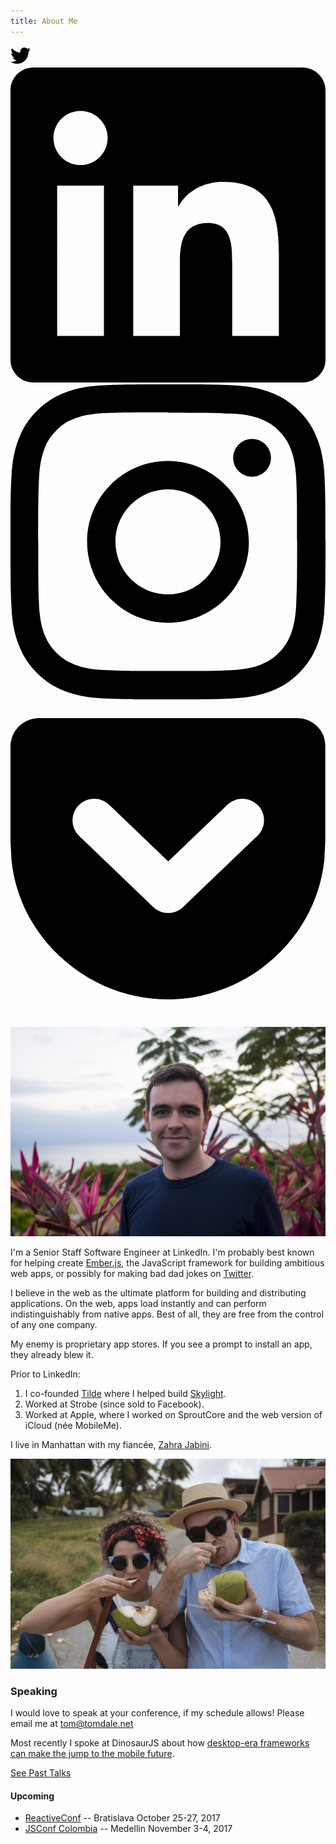 ```yaml
---
title: About Me
---
```


<div class="social">
  <a href="https://twitter.com/tomdale">
    <svg width=32 height=32 viewBox="0 0 16 16" xmlns="http://www.w3.org/2000/svg" fill-rule="evenodd" clip-rule="evenodd" stroke-linejoin="round" stroke-miterlimit="1.414"><path d="M16 3.038c-.59.26-1.22.437-1.885.517.677-.407 1.198-1.05 1.443-1.816-.634.37-1.337.64-2.085.79-.598-.64-1.45-1.04-2.396-1.04-1.812 0-3.282 1.47-3.282 3.28 0 .26.03.51.085.75-2.728-.13-5.147-1.44-6.766-3.42C.83 2.58.67 3.14.67 3.75c0 1.14.58 2.143 1.46 2.732-.538-.017-1.045-.165-1.487-.41v.04c0 1.59 1.13 2.918 2.633 3.22-.276.074-.566.114-.865.114-.21 0-.41-.02-.61-.058.42 1.304 1.63 2.253 3.07 2.28-1.12.88-2.54 1.404-4.07 1.404-.26 0-.52-.015-.78-.045 1.46.93 3.18 1.474 5.04 1.474 6.04 0 9.34-5 9.34-9.33 0-.14 0-.28-.01-.42.64-.46 1.2-1.04 1.64-1.7z" fill-rule="nonzero"/></svg>
  </a>
  <a href="https://www.linkedin.com/in/tommothereffindale/">
    <svg viewBox="0 0 16 16" xmlns="http://www.w3.org/2000/svg" fill-rule="evenodd" clip-rule="evenodd" stroke-linejoin="round" stroke-miterlimit="1.414"><path d="M13.632 13.635h-2.37V9.922c0-.886-.018-2.025-1.234-2.025-1.235 0-1.424.964-1.424 1.96v3.778h-2.37V6H8.51v1.04h.03c.318-.6 1.092-1.233 2.247-1.233 2.4 0 2.845 1.58 2.845 3.637v4.188zM3.558 4.955c-.762 0-1.376-.617-1.376-1.377 0-.758.614-1.375 1.376-1.375.76 0 1.376.617 1.376 1.375 0 .76-.617 1.377-1.376 1.377zm1.188 8.68H2.37V6h2.376v7.635zM14.816 0H1.18C.528 0 0 .516 0 1.153v13.694C0 15.484.528 16 1.18 16h13.635c.652 0 1.185-.516 1.185-1.153V1.153C16 .516 15.467 0 14.815 0z" fill-rule="nonzero"/></svg>
  </a>
  <a href="https://www.instagram.com/tomdale/">
    <svg viewBox="0 0 16 16" xmlns="http://www.w3.org/2000/svg" fill-rule="evenodd" clip-rule="evenodd" stroke-linejoin="round" stroke-miterlimit="1.414"><path d="M8 0C5.827 0 5.555.01 4.702.048 3.85.088 3.27.222 2.76.42c-.526.204-.973.478-1.417.923-.445.444-.72.89-.923 1.417-.198.51-.333 1.09-.372 1.942C.008 5.555 0 5.827 0 8s.01 2.445.048 3.298c.04.852.174 1.433.372 1.942.204.526.478.973.923 1.417.444.445.89.72 1.417.923.51.198 1.09.333 1.942.372.853.04 1.125.048 3.298.048s2.445-.01 3.298-.048c.852-.04 1.433-.174 1.942-.372.526-.204.973-.478 1.417-.923.445-.444.72-.89.923-1.417.198-.51.333-1.09.372-1.942.04-.853.048-1.125.048-3.298s-.01-2.445-.048-3.298c-.04-.852-.174-1.433-.372-1.942-.204-.526-.478-.973-.923-1.417-.444-.445-.89-.72-1.417-.923-.51-.198-1.09-.333-1.942-.372C10.445.008 10.173 0 8 0zm0 1.44c2.136 0 2.39.01 3.233.048.78.036 1.203.166 1.485.276.374.145.64.318.92.598.28.28.453.546.598.92.11.282.24.705.276 1.485.038.844.047 1.097.047 3.233s-.01 2.39-.05 3.233c-.04.78-.17 1.203-.28 1.485-.15.374-.32.64-.6.92-.28.28-.55.453-.92.598-.28.11-.71.24-1.49.276-.85.038-1.1.047-3.24.047s-2.39-.01-3.24-.05c-.78-.04-1.21-.17-1.49-.28-.38-.15-.64-.32-.92-.6-.28-.28-.46-.55-.6-.92-.11-.28-.24-.71-.28-1.49-.03-.84-.04-1.1-.04-3.23s.01-2.39.04-3.24c.04-.78.17-1.21.28-1.49.14-.38.32-.64.6-.92.28-.28.54-.46.92-.6.28-.11.7-.24 1.48-.28.85-.03 1.1-.04 3.24-.04zm0 2.452c-2.27 0-4.108 1.84-4.108 4.108 0 2.27 1.84 4.108 4.108 4.108 2.27 0 4.108-1.84 4.108-4.108 0-2.27-1.84-4.108-4.108-4.108zm0 6.775c-1.473 0-2.667-1.194-2.667-2.667 0-1.473 1.194-2.667 2.667-2.667 1.473 0 2.667 1.194 2.667 2.667 0 1.473-1.194 2.667-2.667 2.667zm5.23-6.937c0 .53-.43.96-.96.96s-.96-.43-.96-.96.43-.96.96-.96.96.43.96.96z"/></svg>
  </a>
  <a href="https://getpocket.com/@tomdale">
    <svg viewBox="0 0 16 16" xmlns="http://www.w3.org/2000/svg" fill-rule="evenodd" clip-rule="evenodd" stroke-linejoin="round" stroke-miterlimit="1.414"><path d="M12.533 6.84L8.77 10.45c-.213.204-.486.306-.76.306-.273 0-.547-.102-.76-.306L3.488 6.84c-.437-.418-.45-1.113-.032-1.55.42-.438 1.114-.452 1.55-.033l3.005 2.88 3.01-2.88c.44-.42 1.13-.405 1.55.032.42.43.41 1.13-.03 1.55zm3.388-5.028c-.2-.572-.75-.956-1.36-.956H1.45c-.6 0-1.144.376-1.357.936-.063.166-.095.34-.095.515v4.828l.055.96c.232 2.184 1.365 4.092 3.12 5.423.03.024.063.047.095.07l.02.015c.94.687 1.992 1.152 3.128 1.382.524.105 1.06.16 1.592.16.492 0 .986-.046 1.472-.136.058-.02.116-.03.175-.04.016 0 .033-.01.05-.02 1.088-.24 2.098-.69 3.004-1.35l.02-.02.09-.07c1.75-1.33 2.88-3.24 3.12-5.43l.05-.96V2.3c0-.167-.02-.333-.08-.495z" fill-rule="nonzero"/></svg>
  </a>
</div>

![Photo of Tom](tom-lo.jpg)

I'm a Senior Staff Software Engineer at LinkedIn. I'm probably best known for
helping create [Ember.js](https://www.emberjs.com), the JavaScript framework for
building ambitious web apps, or possibly for making bad dad jokes on [Twitter](https://twitter.com/tomdale).

I believe in the web as the ultimate platform for building and distributing
applications. On the web, apps load instantly and can perform
indistinguishably from native apps. Best of all, they are free from the control
of any one company.

My enemy is proprietary app stores. If you see a prompt to install an app, they already blew it.

Prior to LinkedIn:

1. I co-founded [Tilde](https://tilde.io) where I helped build
   [Skylight](https://www.skylight.io/).
2. Worked at Strobe (since sold to Facebook).
3. Worked at Apple, where I worked on SproutCore and the web version of iCloud
   (née MobileMe).

I live in Manhattan with my fiancée, [Zahra Jabini](https://www.zahraism.com).

![Tom and Zahra](tom-and-zeejab-lo.jpg)

### Speaking

I would love to speak at your conference, if my schedule allows! Please email me at <a href="mailto:tom@tomdale.net">tom@tomdale.net</a>

Most recently I spoke at DinosaurJS about how [desktop-era frameworks can make the jump to the mobile future](https://www.youtube.com/watch?v=SdoLotbWcWI).

[See Past Talks](/talks/)

#### Upcoming

* [ReactiveConf](https://reactiveconf.com/) -- Bratislava October 25-27, 2017
* [JSConf Colombia](https://jsconf.co/) -- Medellin November 3-4, 2017
